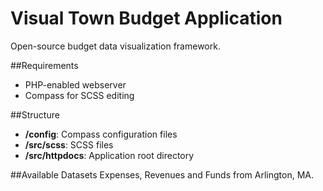 Visual Town Budget Application
========

Open-source budget data visualization framework.

##Requirements
* PHP-enabled webserver
* Compass for SCSS editing

##Structure
* **/config**: Compass configuration files
* **/src/scss**: SCSS files
* **/src/httpdocs**: Application root directory

##Available Datasets
Expenses, Revenues and Funds from Arlington, MA.
